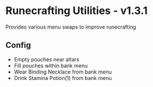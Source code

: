 # Runecrafting Utilities - v1.3.1
Provides various menu swaps to improve runecrafting

## Config
* Empty pouches near altars
* Fill pouches within bank menu
* Wear Binding Necklace from bank menu
* Drink Stamina Potion(1) from bank menu